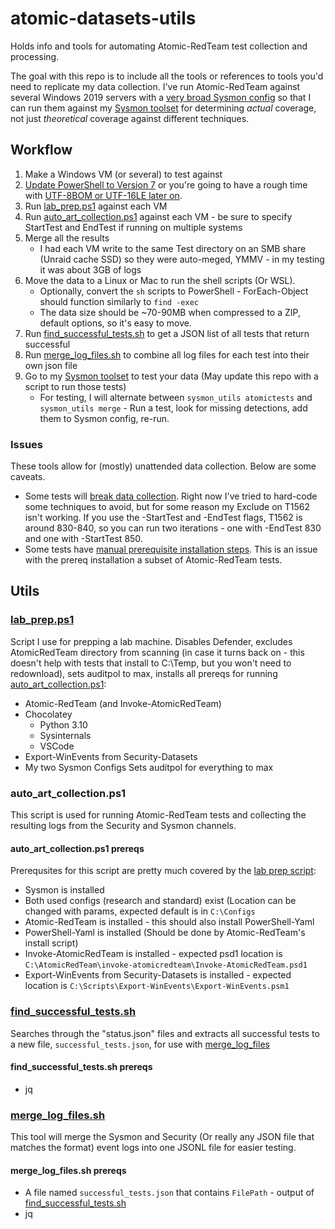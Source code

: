# atomic-datasets-utils

Holds info and tools for automating Atomic-RedTeam test collection and processing.

The goal with this repo is to include all the tools or references to tools you'd need to replicate my data collection. I've run Atomic-RedTeam against several Windows 2019 servers with a [very broad Sysmon config](https://gist.githubusercontent.com/cnnrshd/b07cf1e7894e381b820fba29bc6362f6/raw/be50009c398c87d2977a50b4bcbcc414bcc877b8/sysmon_research.xml) so that I can run them against my [Sysmon toolset](https://github.com/cnnrshd/sysmon_utils) for determining *actual* coverage, not just *theoretical* coverage against different techniques.

## Workflow

1. Make a Windows VM (or several) to test against
2. [Update PowerShell to Version 7](https://learn.microsoft.com/en-us/powershell/scripting/whats-new/migrating-from-windows-powershell-51-to-powershell-7?view=powershell-7.3) or you're going to have a rough time with [UTF-8BOM or UTF-16LE later on](https://stackoverflow.com/a/34969243).
3. Run [lab_prep.ps1](./lab_prep.ps1) against each VM
4. Run [auto_art_collection.ps1](./auto_art_collection.ps1) against each VM - be sure to specify StartTest and EndTest if running on multiple systems
5. Merge all the results
    - I had each VM write to the same Test directory on an SMB share (Unraid cache SSD) so they were auto-meged, YMMV - in my testing it was about 3GB of logs
6. Move the data to a Linux or Mac to run the shell scripts (Or WSL). 
    - Optionally, convert the `sh` scripts to PowerShell - ForEach-Object should function similarly to `find -exec`
    - The data size should be ~70-90MB when compressed to a ZIP, default options, so it's easy to move.
7. Run [find_successful_tests.sh](./find_successful_tests.sh) to get a JSON list of all tests that return successful
8. Run [merge_log_files.sh](./merge_log_files.sh) to combine all log files for each test into their own json file
9. Go to my [Sysmon toolset](https://github.com/cnnrshd/sysmon_utils) to test your data (May update this repo with a script to run those tests)
    - For testing, I will alternate between `sysmon_utils atomictests` and `sysmon_utils merge` - Run a test, look for missing detections, add them to Sysmon config, re-run.

### Issues

These tools allow for (mostly) unattended data collection. Below are some caveats.

- Some tests will [break data collection](https://github.com/cnnrshd/atomic-datasets-utils/issues/5). Right now I've tried to hard-code some techniques to avoid, but for some reason my Exclude on T1562 isn't working. If you use the -StartTest and -EndTest flags, T1562 is around 830-840, so you can run two iterations - one with -EndTest 830 and one with -StartTest 850.
- Some tests have [manual prerequisite installation steps](https://github.com/cnnrshd/atomic-datasets-utils/issues/2). This is an issue with the prereq installation a subset of Atomic-RedTeam tests.

## Utils

### [lab_prep.ps1](./lab_prep.ps1)

Script I use for prepping a lab machine. Disables Defender, excludes AtomicRedTeam directory from scanning (in case it turns back on - this doesn't help with tests that install to C:\Temp, but you won't need to redownload), sets auditpol to max, installs all prereqs for running [auto_art_collection.ps1](./auto_art_collection.ps1):
- Atomic-RedTeam (and Invoke-AtomicRedTeam)
- Chocolatey
  - Python 3.10
  - Sysinternals
  - VSCode
- Export-WinEvents from Security-Datasets
- My two Sysmon Configs
Sets auditpol for everything to max

### auto_art_collection.ps1

This script is used for running Atomic-RedTeam tests and collecting the resulting logs from the Security and Sysmon channels.

#### auto_art_collection.ps1 prereqs

Prerequsites for this script are pretty much covered by the [lab prep script](./lab_prep.ps1):

- Sysmon is installed
- Both used configs (research and standard) exist (Location can be changed with params, expected default is in `C:\Configs`
- Atomic-RedTeam is installed - this should also install PowerShell-Yaml
- PowerShell-Yaml is installed (Should be done by Atomic-RedTeam's install script)
- Invoke-AtomicRedTeam is installed - expected psd1 location is `C:\AtomicRedTeam\invoke-atomicredteam\Invoke-AtomicRedTeam.psd1`
- Export-WinEvents from Security-Datasets is installed - expected location is `C:\Scripts\Export-WinEvents\Export-WinEvents.psm1`

### [find_successful_tests.sh](./find_successful_tests.sh)

Searches through the "status.json" files and extracts all successful tests to a new file, `successful_tests.json`, for use with [merge_log_files](#merge_log_files.sh)

#### find_successful_tests.sh prereqs

- jq

### [merge_log_files.sh](./merge_log_files.sh)

This tool will merge the Sysmon and Security (Or really any JSON file that matches the format) event logs into one JSONL file for easier testing.

#### merge_log_files.sh prereqs

- A file named `successful_tests.json` that contains `FilePath` - output of [find_successful_tests.sh](./find_successful_tests.sh)
- jq

